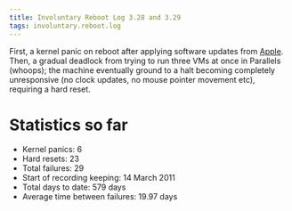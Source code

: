 ```yaml
---
title: Involuntary Reboot Log 3.28 and 3.29
tags: involuntary.reboot.log
---
```


First, a kernel panic on reboot after applying software updates from [Apple](/wiki/Apple). Then, a gradual deadlock from trying to run three VMs at once in Parallels (whoops); the machine eventually ground to a halt becoming completely unresponsive (no clock updates, no mouse pointer movement etc), requiring a hard reset.

# Statistics so far

-   Kernel panics: 6
-   Hard resets: 23
-   Total failures: 29
-   Start of recording keeping: 14 March 2011
-   Total days to date: 579 days
-   Average time between failures: 19.97 days

